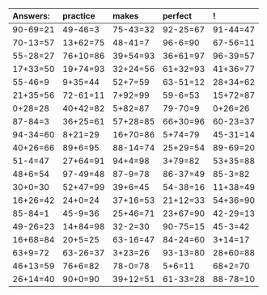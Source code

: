 | Answers: | practice | makes | perfect | ! |
| :--- | :--- | :--- | :--- | :--- |
| 90-69=21 | 49-46=3 | 75-43=32 | 92-25=67 | 91-44=47 | 
| 70-13=57 | 13+62=75 | 48-41=7 | 96-6=90 | 67-56=11 | 
| 55-28=27 | 76+10=86 | 39+54=93 | 36+61=97 | 96-39=57 | 
| 17+33=50 | 19+74=93 | 32+24=56 | 61+32=93 | 41+36=77 | 
| 55-46=9 | 9+35=44 | 52+7=59 | 63-51=12 | 28+34=62 | 
| 21+35=56 | 72-61=11 | 7+92=99 | 59-6=53 | 15+72=87 | 
| 0+28=28 | 40+42=82 | 5+82=87 | 79-70=9 | 0+26=26 | 
| 87-84=3 | 36+25=61 | 57+28=85 | 66+30=96 | 60-23=37 | 
| 94-34=60 | 8+21=29 | 16+70=86 | 5+74=79 | 45-31=14 | 
| 40+26=66 | 89+6=95 | 88-14=74 | 25+29=54 | 89-69=20 | 
| 51-4=47 | 27+64=91 | 94+4=98 | 3+79=82 | 53+35=88 | 
| 48+6=54 | 97-49=48 | 87-9=78 | 86-37=49 | 85-3=82 | 
| 30+0=30 | 52+47=99 | 39+6=45 | 54-38=16 | 11+38=49 | 
| 16+26=42 | 24+0=24 | 37+16=53 | 21+12=33 | 54+36=90 | 
| 85-84=1 | 45-9=36 | 25+46=71 | 23+67=90 | 42-29=13 | 
| 49-26=23 | 14+84=98 | 32-2=30 | 90-75=15 | 45-3=42 | 
| 16+68=84 | 20+5=25 | 63-16=47 | 84-24=60 | 3+14=17 | 
| 63+9=72 | 63-26=37 | 3+23=26 | 93-13=80 | 28+60=88 | 
| 46+13=59 | 76+6=82 | 78-0=78 | 5+6=11 | 68+2=70 | 
| 26+14=40 | 90+0=90 | 39+12=51 | 61-33=28 | 88-78=10 | 
